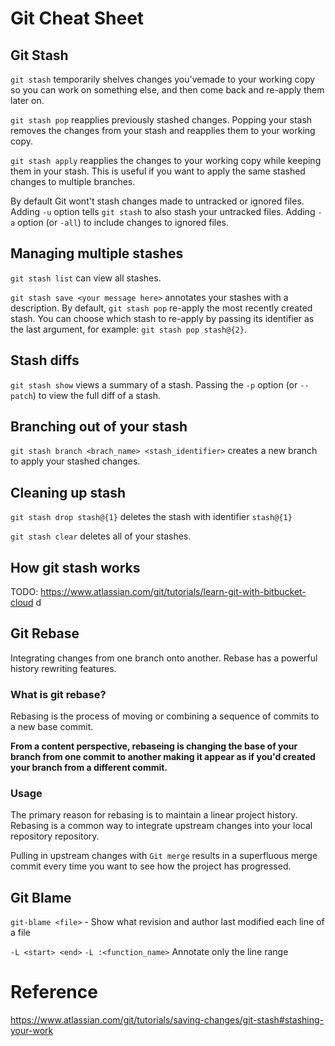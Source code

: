 # Git Cheat Sheet

## Git Stash

`git stash` temporarily shelves changes you'vemade to your working copy so you can work on something else, and then come back and re-apply them later on.

`git stash pop` reapplies previously stashed changes. Popping your stash removes the changes from your stash and reapplies them to your working copy.

`git stash apply` reapplies the changes to your working copy while keeping them in your stash.
This is useful if you want to apply the same stashed changes to multiple branches.

By default Git wont't stash changes made to untracked or ignored files. 
Adding `-u` option tells `git stash` to also stash your untracked files. 
Adding `-a` option (or `-all`) to include changes to ignored files.

## Managing multiple stashes

`git stash list` can view all stashes.

`git stash save <your message here>` annotates your stashes with a description. By default, `git stash pop` re-apply the most recently created stash. You can choose which stash to re-apply by passing its identifier as the last argument, for example: `git stash pop stash@{2}`.

## Stash diffs
`git stash show` views a summary of a stash. Passing the `-p` option (or `--patch`) to view the full diff of a stash.


## Branching out of your stash
`git stash branch <brach_name> <stash_identifier>` creates a new branch to apply your stashed changes.

## Cleaning up stash
`git stash drop stash@{1}` deletes the stash with identifier `stash@{1}`

`git stash clear` deletes all of your stashes.

## How git stash works
TODO: https://www.atlassian.com/git/tutorials/learn-git-with-bitbucket-cloud d




## Git Rebase
Integrating changes from one branch onto another.
Rebase has a powerful history rewriting features.

### What is git rebase?
Rebasing is the process of moving or combining a sequence of commits to a new base commit.

**From a content perspective, rebaseing is changing the base of your branch from one commit to another making it appear as if you'd created your branch from a different commit.**

### Usage
The primary reason for rebasing is to maintain a linear project history.
Rebasing is a common way to integrate upstream changes into your local repository repository.

Pulling in upstream changes with `Git merge` results in a superfluous merge commit every time you want to see how the project has progressed.



## Git Blame
`git-blame <file>` - Show what revision and author last modified each line of a file

`-L <start> <end>`
`-L :<function_name>`
Annotate only the line range




# Reference
https://www.atlassian.com/git/tutorials/saving-changes/git-stash#stashing-your-work 